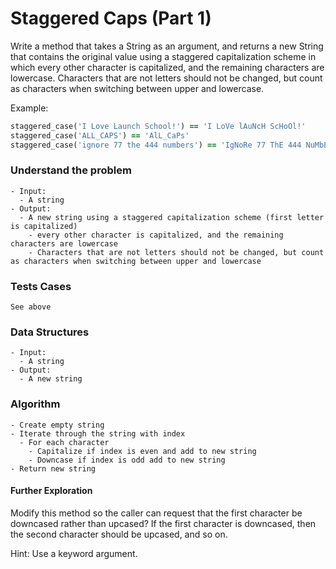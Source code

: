 # Staggered Caps (Part 1)

Write a method that takes a String as an argument, and returns a new String that contains the original value using a staggered capitalization scheme in which every other character is capitalized, and the remaining characters are lowercase. Characters that are not letters should not be changed, but count as characters when switching between upper and lowercase.

Example:

```ruby
staggered_case('I Love Launch School!') == 'I LoVe lAuNcH ScHoOl!'
staggered_case('ALL_CAPS') == 'AlL_CaPs'
staggered_case('ignore 77 the 444 numbers') == 'IgNoRe 77 ThE 444 NuMbErS'
```

### Understand the problem

```
- Input:
  - A string
- Output:
  - A new string using a staggered capitalization scheme (first letter is capitalized)
    - every other character is capitalized, and the remaining characters are lowercase
    - Characters that are not letters should not be changed, but count as characters when switching between upper and lowercase
```

### Tests Cases

```
See above
```

### Data Structures

```
- Input:
  - A string
- Output:
  - A new string
```

### Algorithm

```
- Create empty string
- Iterate through the string with index
  - For each character
    - Capitalize if index is even and add to new string
    - Downcase if index is odd add to new string
- Return new string
```



#### Further Exploration

Modify this method so the caller can request that the first character be downcased rather than upcased? If the first character is downcased, then the second character should be upcased, and so on.

Hint: Use a keyword argument.